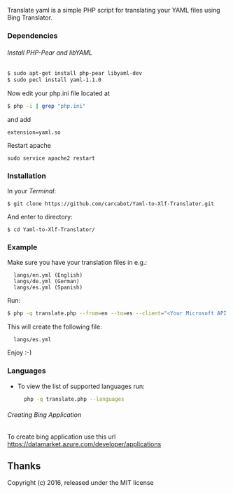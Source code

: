 Translate yaml is a simple PHP script for translating your YAML files using Bing Translator.

### Dependencies

###### Install PHP-Pear and libYAML

```bash
$ sudo apt-get install php-pear libyaml-dev
$ sudo pecl install yaml-1.1.0
```

Now edit your php.ini file located at

```bash
$ php -i | grep "php.ini"
```
and add 
```
extension=yaml.so
```
Restart apache

```
sudo service apache2 restart
```
### Installation

In your <em>Terminal</em>:

   ```$ git clone https://github.com/carcabot/Yaml-to-Xlf-Translator.git```

And enter to directory:

   ```$ cd Yaml-to-Xlf-Translator/```
 
### Example

Make sure you have your translation files in e.g.:
```
  langs/en.yml (English)
  langs/de.yml (German)
  langs/es.yml (Spanish)
```
Run:

  ```bash
  $ php -q translate.php --from=en --to=es --client="<Your Microsoft API Application Client ID>" --secret="<Your Microsoft API Application Client Secret>"
  ```
  
This will create the following file:
```
  langs/es.yml
```  

Enjoy :-)

### Languages

* To view the list of supported languages run:

  ```bash
    php -q translate.php --languages
  ```

###### Creating Bing Application
To create bing application use this url https://datamarket.azure.com/developer/applications

## Thanks


Copyright (c) 2016, released under the MIT license
